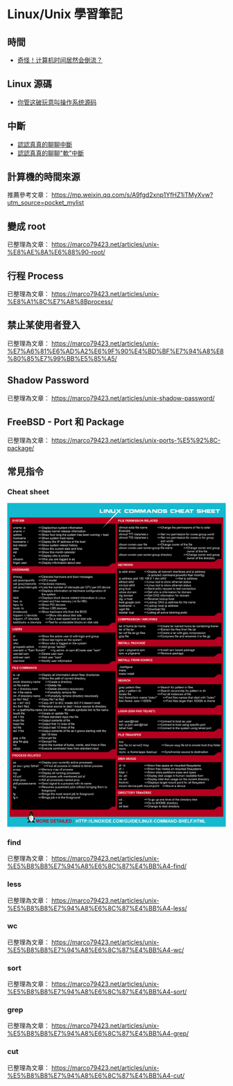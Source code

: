 # Linux/Unix 學習筆記

## 時間

* [奇怪！计算机时间居然会倒流？](https://mp.weixin.qq.com/s/qZRVpZ1VMtY_yHoJwtt2iw)

## Linux 源碼

* [你管这破玩意叫操作系统源码](https://mp.weixin.qq.com/mp/appmsgalbum?__biz=Mzk0MjE3NDE0Ng==&action=getalbum&album_id=2123743679373688834)

## 中斷

* [認認真真的聊聊中斷](https://mp.weixin.qq.com/s/bTfeI5p4eO5j6I9edeV73g)
* [認認真真的聊聊"軟"中斷](https://mp.weixin.qq.com/s/g9rGKRQofAlWjdq8lDTTkQ?utm_source=pocket_mylist)

## 計算機的時間來源

推薦參考文章： https://mp.weixin.qq.com/s/A9fgd2xnp1YfHZ1iTMyXvw?utm_source=pocket_mylist

## 變成 root

已整理為文章： https://marco79423.net/articles/unix-%E8%AE%8A%E6%88%90-root/

## 行程 Process

已整理為文章： https://marco79423.net/articles/unix-%E8%A1%8C%E7%A8%8Bprocess/

## 禁止某使用者登入

已整理為文章： https://marco79423.net/articles/unix-%E7%A6%81%E6%AD%A2%E6%9F%90%E4%BD%BF%E7%94%A8%E8%80%85%E7%99%BB%E5%85%A5/

## Shadow Password

已整理為文章： https://marco79423.net/articles/unix-shadow-password/


## FreeBSD - Port 和 Package

已整理為文章： https://marco79423.net/articles/unix-ports-%E5%92%8C-package/


## 常見指令

### Cheat sheet

![](./images/linux_unix-1.png)

### find

已整理為文章： https://marco79423.net/articles/unix-%E5%B8%B8%E7%94%A8%E6%8C%87%E4%BB%A4-find/

### less

已整理為文章： https://marco79423.net/articles/unix-%E5%B8%B8%E7%94%A8%E6%8C%87%E4%BB%A4-less/

### wc

已整理為文章： https://marco79423.net/articles/unix-%E5%B8%B8%E7%94%A8%E6%8C%87%E4%BB%A4-wc/

### sort

已整理為文章： https://marco79423.net/articles/unix-%E5%B8%B8%E7%94%A8%E6%8C%87%E4%BB%A4-sort/

### grep

已整理為文章： https://marco79423.net/articles/unix-%E5%B8%B8%E7%94%A8%E6%8C%87%E4%BB%A4-grep/

### cut

已整理為文章： https://marco79423.net/articles/unix-%E5%B8%B8%E7%94%A8%E6%8C%87%E4%BB%A4-cut/
